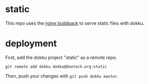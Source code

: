 # static
This repo uses the [nginx buildpack](https://github.com/dokku/buildpack-nginx) to serve static files with dokku.

# deployment

First, add the dokku project "static" as a remote repo.

```
git remote add dokku dokku@dxetech.org:static
```

Then, push your changes with `git push dokku master`.

